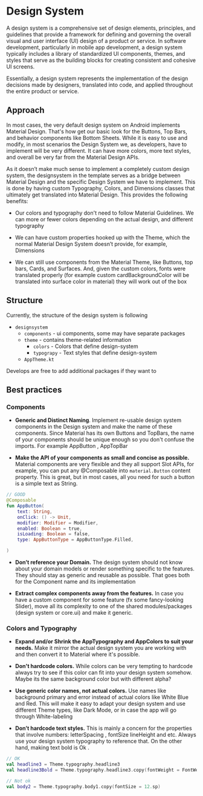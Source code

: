 # Design System

A design system is a comprehensive set of design elements, principles, and guidelines that provide a framework for defining and governing the overall visual and user interface (UI) design of a product or service. In software development, particularly in mobile app development, a design system typically includes a library of standardized UI components, themes, and styles that serve as the building blocks for creating consistent and cohesive UI screens.

 Essentially, a design system represents the implementation of the design decisions made by designers, translated into code, and applied throughout the entire product or service. 





## Approach

In most cases, the very default design system on Android implements Material Design. That's how get our basic look for the Buttons, Top Bars, and behavior components like Bottom Sheets. While it is easy to use and modify, in most scenarios the Design System we, as developers, have to implement will be very different. It can have more colors, more text styles, and overall be very far from the Material Design APIs.

As it doesn’t make much sense to implement a completely custom design system, the designsystem in the template serves as a bridge between Material Design and the specific Design System we have to implement. This is done by having custom Typography, Colors, and Dimensions classes that ultimately get translated into Material Design. This provides the following benefits:

- Our colors and typography don't need to follow Material Guidelines. We can more or fewer colors depending on the actual design, and different typography 

- We can have custom properties hooked up with the Theme, which the normal Material Design System doesn’t provide, for example, Dimensions

- We can still use components from the Material Theme, like Buttons, top bars, Cards, and Surfaces. And, given the custom colors, fonts were translated properly (for example custom cardBackgroundColor will be translated into surface color in material) they will work out of the box



## Structure

Currently, the structure of the design system is following

- `designsystem`
  - `components`  - ui components, some may have separate packages 
  - `theme` - contains theme-related information
    - `colors` - Colors that define design-system
    - `typograpy` - Text styles that define design-system
  - `AppTheme.kt `

Develops are free to add additional packages if they want to

## Best practices

### Components

- **Generic and Distinct Naming**. Implement re-usable design system components in the Design system and make the name of these components. Since Material has its own Buttons and TopBars, the name of your components should be unique enough so you don't confuse the imports. For example AppButton , AppTopBar  

- **Make the API of your components as small and concise as possible.** Material components are very flexible and they all support Slot APIs, for example, you can put any @Composable into `material.Button` content property. This is great, but in most cases, all you need for such a button is a simple text as String. 

```kotlin
// GOOD
@Composable
fun AppButton(
    text: String,
    onClick: () -> Unit,
    modifier: Modifier = Modifier,
    enabled: Boolean = true,
    isLoading: Boolean = false,
    type: AppButtonType = AppButtonType.Filled,

)
```


- **Don’t reference your Domain.** The design system should not know about your domain models or render something specific to the features. They should stay as generic and reusable as possible. That goes both for the Component name and its implementation

- **Extract complex components away from the features.** In case you have a custom component for some feature (fx some fancy-looking Slider), move all its complexity to one of the shared modules/packages (design system or core.ui) and make it generic. 



### Colors and Typography

- **Expand and/or Shrink the AppTypography and AppColors to suit your needs.** Make it mirror the actual design system you are working with and then convert it to Material where it's possible. 

- **Don't hardcode colors.**  While colors can be very tempting to hardcode always try to see if this color can fit into your design system somehow. Maybe its the same background color but with different alpha?

- **Use generic color names, not actual colors.** Use names like background  primary and error instead of actual colors like White Blue and Red.  This will make it easy to adapt your design system and use different Theme types, like Dark Mode, or in case the app will go through White-labeling

- **Don’t hardcode text styles.** This is mainly a concern for the properties that involve numbers: letterSpacing , fontSize lineHeight and etc. Always use your design system typography to reference that. On the other hand, making text bold is Ok  .

```kotlin
// OK
val headline3 = Theme.typography.headline3
val headline3Bold = Theme.typography.headline3.copy(fontWeight = FontWeight.Bold)

// Not ok
val body2 = Theme.typography.body1.copy(fontSize = 12.sp)
```